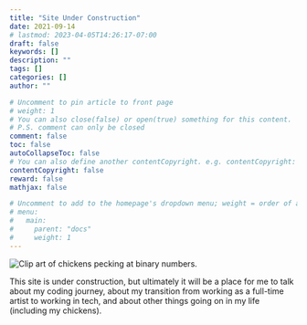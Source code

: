 ```yaml
---
title: "Site Under Construction"
date: 2021-09-14
# lastmod: 2023-04-05T14:26:17-07:00
draft: false
keywords: []
description: ""
tags: []
categories: []
author: ""

# Uncomment to pin article to front page
# weight: 1
# You can also close(false) or open(true) something for this content.
# P.S. comment can only be closed
comment: false
toc: false
autoCollapseToc: false
# You can also define another contentCopyright. e.g. contentCopyright: "This is another copyright."
contentCopyright: false
reward: false
mathjax: false

# Uncomment to add to the homepage's dropdown menu; weight = order of article
# menu:
#   main:
#     parent: "docs"
#     weight: 1
---
```


![Clip art of chickens pecking at binary numbers.](/image/chicken_code_final.png)

This site is under construction, but ultimately it will be a place for me to talk about my coding journey, about my transition from working as a full-time artist to working in tech, and about other things going on in my life (including my chickens).
